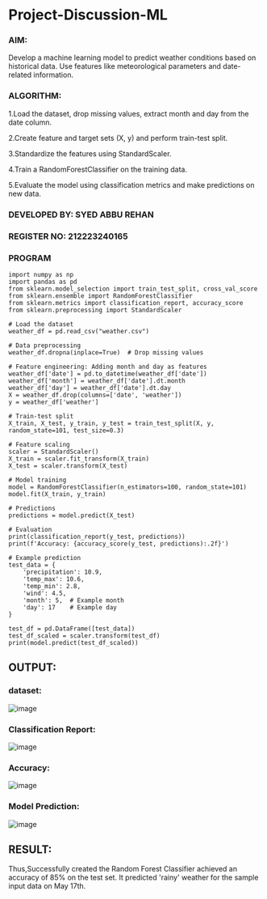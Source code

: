 # Project-Discussion-ML
### AIM:
Develop a machine learning model to predict weather conditions based on historical data. Use features like meteorological parameters and date-related information.
### ALGORITHM:

1.Load the dataset, drop missing values, extract month and day from the date column.

2.Create feature and target sets (X, y) and perform train-test split.

3.Standardize the features using StandardScaler.

4.Train a RandomForestClassifier on the training data.

5.Evaluate the model using classification metrics and make predictions on new data.

### DEVELOPED BY: SYED ABBU REHAN
### REGISTER NO: 212223240165

### PROGRAM
```
import numpy as np
import pandas as pd
from sklearn.model_selection import train_test_split, cross_val_score
from sklearn.ensemble import RandomForestClassifier
from sklearn.metrics import classification_report, accuracy_score
from sklearn.preprocessing import StandardScaler

# Load the dataset
weather_df = pd.read_csv("weather.csv")

# Data preprocessing
weather_df.dropna(inplace=True)  # Drop missing values

# Feature engineering: Adding month and day as features
weather_df['date'] = pd.to_datetime(weather_df['date'])
weather_df['month'] = weather_df['date'].dt.month
weather_df['day'] = weather_df['date'].dt.day
X = weather_df.drop(columns=['date', 'weather'])
y = weather_df['weather']

# Train-test split
X_train, X_test, y_train, y_test = train_test_split(X, y, random_state=101, test_size=0.3)

# Feature scaling
scaler = StandardScaler()
X_train = scaler.fit_transform(X_train)
X_test = scaler.transform(X_test)

# Model training
model = RandomForestClassifier(n_estimators=100, random_state=101)
model.fit(X_train, y_train)

# Predictions
predictions = model.predict(X_test)

# Evaluation
print(classification_report(y_test, predictions))
print(f'Accuracy: {accuracy_score(y_test, predictions):.2f}')

# Example prediction
test_data = {
    'precipitation': 10.9,
    'temp_max': 10.6,
    'temp_min': 2.8,
    'wind': 4.5,
    'month': 5,  # Example month
    'day': 17    # Example day
}

test_df = pd.DataFrame([test_data])
test_df_scaled = scaler.transform(test_df)
print(model.predict(test_df_scaled))

```
## OUTPUT:
### dataset:
![image](https://github.com/Abburehan/Project-Discussion-ML/assets/138849336/ab0e9478-5bf0-432a-a745-fe0ada1a6ee3)

### Classification Report:
![image](https://github.com/Abburehan/Project-Discussion-ML/assets/138849336/c3da6996-0fa9-4e35-8126-a7a83674c5d7)

### Accuracy:
![image](https://github.com/Abburehan/Project-Discussion-ML/assets/138849336/d469c229-7f34-450f-b00f-a73425296228)

### Model Prediction:
![image](https://github.com/Abburehan/Project-Discussion-ML/assets/138849336/a9dd44e1-2860-4ef7-a93e-cf8d3b8c304c)

## RESULT:
Thus,Successfully created the Random Forest Classifier achieved an accuracy of 85% on the test set. It predicted 'rainy' weather for the sample input data on May 17th.
